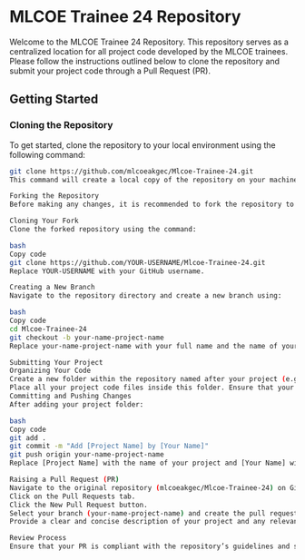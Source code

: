 # MLCOE Trainee 24 Repository

Welcome to the MLCOE Trainee 24 Repository. This repository serves as a centralized location for all project code developed by the MLCOE trainees. Please follow the instructions outlined below to clone the repository and submit your project code through a Pull Request (PR).

## Getting Started

### Cloning the Repository

To get started, clone the repository to your local environment using the following command:

```bash
git clone https://github.com/mlcoeakgec/Mlcoe-Trainee-24.git
This command will create a local copy of the repository on your machine.

Forking the Repository
Before making any changes, it is recommended to fork the repository to your own GitHub account. You can do this by clicking the Fork button in the top-right corner of the repository page. This will create a copy of the repository under your account.

Cloning Your Fork
Clone the forked repository using the command:

bash
Copy code
git clone https://github.com/YOUR-USERNAME/Mlcoe-Trainee-24.git
Replace YOUR-USERNAME with your GitHub username.

Creating a New Branch
Navigate to the repository directory and create a new branch using:

bash
Copy code
cd Mlcoe-Trainee-24
git checkout -b your-name-project-name
Replace your-name-project-name with your full name and the name of your project (e.g., ananya-image-classifier). This ensures that your work is isolated from the main branch.

Submitting Your Project
Organizing Your Code
Create a new folder within the repository named after your project (e.g., Ananya-ImageClassifier).
Place all your project code files inside this folder. Ensure that your code is well-organized, includes necessary documentation, and is functional.
Committing and Pushing Changes
After adding your project folder:

bash
Copy code
git add .
git commit -m "Add [Project Name] by [Your Name]"
git push origin your-name-project-name
Replace [Project Name] with the name of your project and [Your Name] with your name.

Raising a Pull Request (PR)
Navigate to the original repository (mlcoeakgec/Mlcoe-Trainee-24) on GitHub.
Click on the Pull Requests tab.
Click the New Pull Request button.
Select your branch (your-name-project-name) and create the pull request.
Provide a clear and concise description of your project and any relevant details when submitting your PR. The repository maintainers will review your submission, and any required changes will be communicated through the PR comments.

Review Process
Ensure that your PR is compliant with the repository’s guidelines and standards. Address any feedback provided during the review process and make the necessary updates. Push the changes to the same branch to keep your PR updated.
